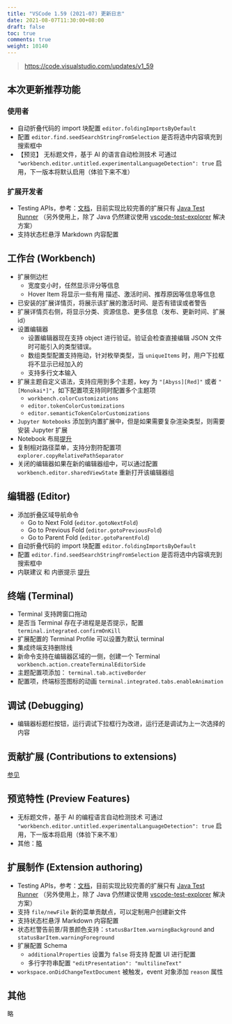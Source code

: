 ```yaml
---
title: "VSCode 1.59 (2021-07) 更新日志"
date: 2021-08-07T11:30:00+08:00
draft: false
toc: true
comments: true
weight: 10140
---
```


> https://code.visualstudio.com/updates/v1_59

## 本次更新推荐功能

### 使用者

* 自动折叠代码的 import 块配置 `editor.foldingImportsByDefault`
* 配置 `editor.find.seedSearchStringFromSelection` 是否将选中内容填充到搜索框中
* 【预览】 无标题文件，基于 AI 的语言自动检测技术 可通过 `"workbench.editor.untitled.experimentalLanguageDetection": true` 启用，下一版本将默认启用（体验下来不准）

### 扩展开发者

* Testing APIs，参考：[文档](https://code.visualstudio.com/api/extension-guides/testing)，目前实现比较完善的扩展只有 [Java Test Runner](https://marketplace.visualstudio.com/items?itemName=vscjava.vscode-java-test) （另外使用上，除了 Java 仍然建议使用 [vscode-test-explorer](https://marketplace.visualstudio.com/items?itemName=hbenl.vscode-test-explorer) 解决方案）
* 支持状态栏悬浮 Markdown 内容配置

## 工作台 (Workbench)

* 扩展侧边栏
    * 宽度变小时，任然显示评分等信息
    * Hover Item 将显示一些有用 描述、激活时间、推荐原因等信息等信息
* 已安装的扩展详情页，将展示该扩展的激活时间、是否有错误或者警告
* 扩展详情页右侧，将显示分类、资源信息、更多信息（发布、更新时间、扩展 id）
* 设置编辑器
    * 设置编辑器现在支持 object 进行验证。验证会检查直接编辑 JSON 文件时可能引入的类型错误。
    * 数组类型配置支持拖动，针对枚举类型，当 `uniqueItems` 时，用户下拉框将不显示已经加入的
    * 支持多行文本输入
* 扩展主题自定义语法，支持应用到多个主题，key 为 `"[Abyss][Red]"` 或者 `"[Monokai*]"`，如下配置项支持同时配置多个主题项
    * `workbench.colorCustomizations`
    * `editor.tokenColorCustomizations`
    * `editor.semanticTokenColorCustomizations`
* `Jupyter Notebooks` 添加到内置扩展中，但是如果需要复杂渲染类型，则需要安装 Jupyter 扩展
* Notebook 布局[提升](https://code.visualstudio.com/updates/v1_59#_notebook-layout-improvements)
* 复制相对路径菜单，支持分割符配置项 `explorer.copyRelativePathSeparator`
* 关闭的编辑器如果在新的编辑器组中，可以通过配置 `workbench.editor.sharedViewState` 重新打开该编辑器组

## 编辑器 (Editor)

* 添加折叠区域导航命令
    * Go to Next Fold (`editor.gotoNextFold`)
    * Go to Previous Fold (`editor.gotoPreviousFold`)
    * Go to Parent Fold (`editor.gotoParentFold`)
* 自动折叠代码的 import 块配置 `editor.foldingImportsByDefault`
* 配置 `editor.find.seedSearchStringFromSelection` 是否将选中内容填充到搜索框中
* 内联建议 和 内嵌提示 [提升](https://code.visualstudio.com/updates/v1_59#_inline-suggestions-improvements)

## 终端 (Terminal)

* Terminal 支持跨窗口拖动
* 是否当 Terminal 存在子进程是是否提示，配置 `terminal.integrated.confirmOnKill`
* 扩展配置的 Terminal Profile 可以设置为默认 terminal
* 集成终端支持删除线
* 新命令支持在编辑器区域的一侧，创建一个 Terminal `workbench.action.createTerminalEditorSide`
* 主题配置项添加： `terminal.tab.activeBorder`
* 配置项，终端标签图标的动画 `terminal.integrated.tabs.enableAnimation`

## 调试 (Debugging)

* 编辑器标题栏按钮，运行调试下拉框行为改进，运行还是调试为上一次选择的内容

## 贡献扩展 (Contributions to extensions)

[参见](https://code.visualstudio.com/updates/v1_59#_contributions-to-extensions)

## 预览特性 (Preview Features)

* 无标题文件，基于 AI 的编程语言自动检测技术 可通过 `"workbench.editor.untitled.experimentalLanguageDetection": true` 启用，下一版本将启用（体验下来不准）
* 其他：[略](https://code.visualstudio.com/updates/v1_59#_typescript-44)

## 扩展制作 (Extension authoring)

* Testing APIs，参考：[文档](https://code.visualstudio.com/api/extension-guides/testing)，目前实现比较完善的扩展只有 [Java Test Runner](https://marketplace.visualstudio.com/items?itemName=vscjava.vscode-java-test) （另外使用上，除了 Java 仍然建议使用 [vscode-test-explorer](https://marketplace.visualstudio.com/items?itemName=hbenl.vscode-test-explorer) 解决方案）
* 支持 `file/newFile` 新的菜单贡献点，可以定制用户创建新文件
* 支持状态栏悬浮 Markdown 内容配置
* 状态栏警告前景/背景颜色支持：`statusBarItem.warningBackground` and `statusBarItem.warningForeground`
* 扩展配置 Schema
    * `additionalProperties` 设置为 `false` 将支持 配置 UI 进行配置
    * 多行字符串配置 `"editPresentation": "multilineText"`
* `workspace.onDidChangeTextDocument` 被触发，event 对象添加 `reason` 属性

## 其他

略
